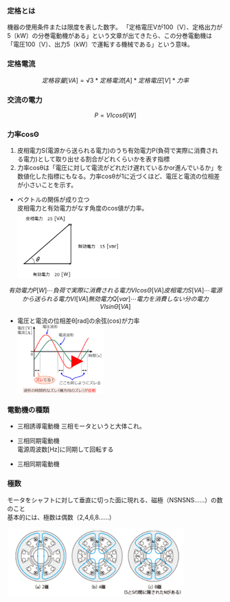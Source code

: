 ### 定格とは
機器の使用条件または限度を表した数字。
「定格電圧Vが100〔V〕、定格出力が5〔kW〕の分巻電動機がある」という文章が出てきたら、この分巻電動機は「電圧100〔V〕、出力5〔kW〕で運転する機械である」という意味。




### 定格電流  

```math
定格容量[VA] = √3*定格電流[A]*定格電圧[V]*力率
```


### 交流の電力
```math
P=VIcosθ[W]
```


### 力率cosΘ
1. 皮相電力S(電源から送られる電力)のうち有効電力P(負荷で実際に消費される電力)として取り出せる割合がどれくらいかを表す指標
2. 力率cosθは「電圧に対して電流がどれだけ遅れているかor進んでいるか」を数値化した指標にもなる。力率cosθが1に近づくほど、電圧と電流の位相差が小さいことを示す。

- ベクトルの関係が成り立つ  
皮相電力と有効電力がなす角度のcos値が力率。
![](2020-07-15-16-20-52.png)
```math
有効電力 P [W]⋯負荷で実際に消費される電力
VIcosΘ [VA]
皮相電力 S [VA]⋯電源から送られる電力
VI [VA]
無効電力 Q [var]⋯電力を消費しない分の電力
VIsinΘ [VA]
```

- 電圧と電流の位相差θ[rad]の余弦(cos)が力率
  ![](2020-07-15-17-52-03.png)



### 電動機の種類
- 三相誘導電動機
  三相モータというと大体これ。

- 三相同期電動機  
  電源周波数[Hz]に同期して回転する
- 三相同期電動機


### 極数
モータをシャフトに対して垂直に切った面に現れる、磁極（NSNSNS……）の数のこと  
基本的には、極数は偶数（2,4,6,8……）

![](2020-07-15-17-48-40.png)